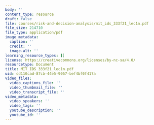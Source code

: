 ```yaml
---
body: ''
content_type: resource
draft: false
file: courses/risk-and-decision-analysis/mit_ids_333f21_lec1n.pdf
file_size: 214710
file_type: application/pdf
image_metadata:
  caption: ''
  credit: ''
  image-alt: ''
learning_resource_types: []
license: https://creativecommons.org/licenses/by-nc-sa/4.0/
resourcetype: Document
title: MIT_IDS_333f21_lec1n.pdf
uid: cd110cad-87cb-44e5-9057-bef4bf0f417a
video_files:
  video_captions_file: ''
  video_thumbnail_file: ''
  video_transcript_file: ''
video_metadata:
  video_speakers: ''
  video_tags: ''
  youtube_description: ''
  youtube_id: ''
---
```


